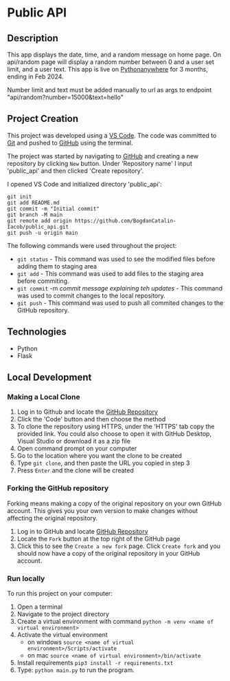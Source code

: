 # Public API

## Description
This app displays the date, time, and a random message on home page.
On api/random page will display a random number between 0 and a user set limit, and a user text.
This app is live on [Pythonanywhere](MisterBogdan.pythonanywhere.com) for 3 months, ending in Feb 2024.

Number limit and text must be added manually to url as args to endpoint "api/random?number=15000&text=hello"

## Project Creation

This project was developed using a [VS Code](https://code.visualstudio.com/). The code was committed to [Git](https://git-scm.com) and pushed to [GitHub](https://github.com) using the terminal.

The project was started by navigating to [GitHub](https://github.com) and creating a new repository by clicking `New` button. Under 'Repository name' I input 'public_api' and then clicked 'Create repository'.

I opened VS Code and initialized directory 'public_api': 
```
git init
git add README.md
git commit -m "Initial commit"
git branch -M main
git remote add origin https://github.com/BogdanCatalin-Iacob/public_api.git
git push -u origin main
```
The following commands were used throughout the project:
* `git status` - This command was used to see the modified files before adding them to staging area
* `git add` - This command was used to add files to the staging area before commiting.
* `git commit` -m *commit message explaining teh updates* - This command was used to commit changes to the local repository.
* `git push` - This command was used to push all commited changes to the GitHub repository.

## Technologies
-   Python
-   Flask

## Local Development
### Making a Local Clone

1. Log in  to Github and locate the [GitHub Repository](https://github.com/BogdanCatalin-Iacob/public_api)
2. Click the 'Code' button and then choose the method
3. To clone the repository using HTTPS, under the 'HTTPS' tab copy the provided link. You could also choose to open it with GitHub Desktop, Visual Studio or download it as a zip file
4. Open command prompt on your computer
5. Go to the location where you want the clone to be created
6. Type `git clone`, and then paste the URL you copied in step 3
7. Press `Enter` and the clone will be created

### Forking the GitHub repository

Forking means making a copy of the original repository on your own GitHub account.
This gives you your own version to make changes without affecting the original repository.

1. Log in to GitHub and locate [GitHub Repository](https://github.com/BogdanCatalin-Iacob/public_api)
2. Locate the `Fork` button at the top right of the GitHub page
3. Click this to see the `Create a new fork` page. Click `Create fork` and you should now have a copy of the original repository in your GitHub account.

### Run locally
To run this project on your computer:
1. Open a terminal
2. Navigate to the project directory
3. Create a virtual environment with command `python -m venv <name of virtual environment>`
4. Activate the virtual environment
    * on windows `source <name of virtual environment>/Scripts/activate`
    * on mac `source <name of virtual environment>/bin/activate`
5. Install requirements `pip3 install -r requirements.txt`
6. Type: `python main.py` to run the program.